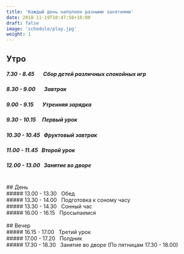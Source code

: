 ```yaml
---
title: 'Каждый день наполнен разными занятиями'
date: 2018-11-19T10:47:58+10:00
draft: false
image: 'schedule/play.jpg'
weight: 1
---
```


## Утро <br>
##### 7.30 - 8.45 &nbsp;&nbsp;&nbsp;&nbsp;&nbsp; Сбор детей различных спокойных игр<br>
##### 8.30 - 9.00 &nbsp;&nbsp;&nbsp;&nbsp;&nbsp; Завтрак<br>
##### 9.00 - 9.15 &nbsp;&nbsp;&nbsp;&nbsp;&nbsp; Утренняя зарядка<br>
##### 9.30 - 10.15 &nbsp;&nbsp;&nbsp; Первый урок<br>
##### 10.30 - 10.45 &nbsp; Фруктовый завтрак<br>
##### 11.00 - 11.45 &nbsp; Второй урок<br>
##### 12.00 - 13.00 &nbsp; Занятие во дворе<br>
<br>
## День <br>
##### 13.00 - 13.30 &nbsp; Обед<br>
##### 13.30 - 14.00 &nbsp; Подготовка к соному часу<br>
##### 13.30 - 14.30 &nbsp; Сонный час<br>
##### 16.00 - 16.15 &nbsp; Просыпаемся<br>
<br>
## Вечер <br>
##### 16.15 - 17.00 &nbsp; Третий урок<br>
##### 17.00 - 17.20 &nbsp; Полдник<br>
##### 17.30 - 18.30 &nbsp; Занятие во дворе (По пятницам 17.30 - 18.00)<br>
